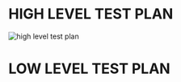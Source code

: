 # HIGH LEVEL TEST PLAN
![high level test plan](https://user-images.githubusercontent.com/98878162/156717245-43fce21b-bb64-4945-9377-67d8e9690e75.JPG)
# LOW LEVEL TEST PLAN
